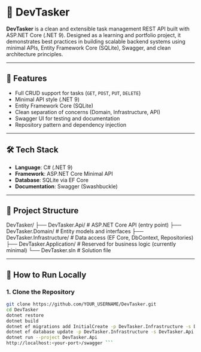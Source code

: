 # 🧠 DevTasker

**DevTasker** is a clean and extensible task management REST API built with ASP.NET Core (.NET 9). Designed as a learning and portfolio project, it demonstrates best practices in building scalable backend systems using minimal APIs, Entity Framework Core (SQLite), Swagger, and clean architecture principles.

---

## 🚀 Features

- Full CRUD support for tasks (`GET`, `POST`, `PUT`, `DELETE`)
- Minimal API style (.NET 9)
- Entity Framework Core (SQLite)
- Clean separation of concerns (Domain, Infrastructure, API)
- Swagger UI for testing and documentation
- Repository pattern and dependency injection

---

## 🛠 Tech Stack

- **Language**: C# (.NET 9)
- **Framework**: ASP.NET Core Minimal API
- **Database**: SQLite via EF Core
- **Documentation**: Swagger (Swashbuckle)

---

## 📁 Project Structure
DevTasker/
├── DevTasker.Api/ # ASP.NET Core API (entry point)
├── DevTasker.Domain/ # Entity models and interfaces
├── DevTasker.Infrastructure/ # Data access (EF Core, DbContext, Repositories)
├── DevTasker.Application/ # Reserved for business logic (currently minimal)
└── DevTasker.sln # Solution file

---

## 🧪 How to Run Locally

### 1. Clone the Repository

```bash
git clone https://github.com/YOUR_USERNAME/DevTasker.git
cd DevTasker
dotnet restore
dotnet build
dotnet ef migrations add InitialCreate -p DevTasker.Infrastructure -s DevTasker.Api
dotnet ef database update -p DevTasker.Infrastructure -s DevTasker.Api
dotnet run --project DevTasker.Api
http://localhost:<your-port>/swagger ```




